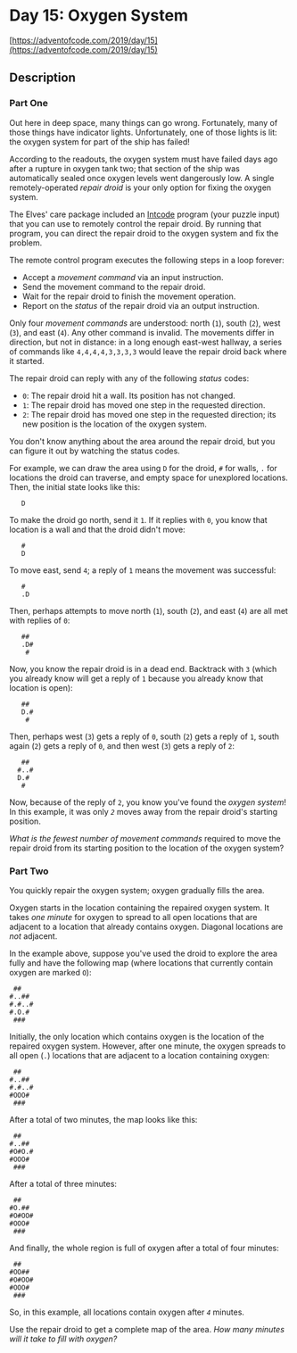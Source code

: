 # Day 15: Oxygen System

[https://adventofcode.com/2019/day/15](https://adventofcode.com/2019/day/15)

## Description

### Part One

Out here in deep space, many things can go wrong. Fortunately, many of those things have <span title="Which indicator lights indicate when the indicator lights have failed?">indicator lights</span>. Unfortunately, one of those lights is lit: the oxygen system for part of the ship has failed!

According to the readouts, the oxygen system must have failed days ago after a rupture in oxygen tank two; that section of the ship was automatically sealed once oxygen levels went dangerously low. A single remotely-operated _repair droid_ is your only option for fixing the oxygen system.

The Elves' care package included an [Intcode](9) program (your puzzle input) that you can use to remotely control the repair droid. By running that program, you can direct the repair droid to the oxygen system and fix the problem.

The remote control program executes the following steps in a loop forever:

*   Accept a _movement command_ via an input instruction.
*   Send the movement command to the repair droid.
*   Wait for the repair droid to finish the movement operation.
*   Report on the _status_ of the repair droid via an output instruction.

Only four _movement commands_ are understood: north (`1`), south (`2`), west (`3`), and east (`4`). Any other command is invalid. The movements differ in direction, but not in distance: in a long enough east-west hallway, a series of commands like `4,4,4,4,3,3,3,3` would leave the repair droid back where it started.

The repair droid can reply with any of the following _status_ codes:

*   `0`: The repair droid hit a wall. Its position has not changed.
*   `1`: The repair droid has moved one step in the requested direction.
*   `2`: The repair droid has moved one step in the requested direction; its new position is the location of the oxygen system.

You don't know anything about the area around the repair droid, but you can figure it out by watching the status codes.

For example, we can draw the area using `D` for the droid, `#` for walls, `.` for locations the droid can traverse, and empty space for unexplored locations. Then, the initial state looks like this:

          
          
       D  
          
          
    

To make the droid go north, send it `1`. If it replies with `0`, you know that location is a wall and that the droid didn't move:

          
       #  
       D  
          
          
    

To move east, send `4`; a reply of `1` means the movement was successful:

          
       #  
       .D 
          
          
    

Then, perhaps attempts to move north (`1`), south (`2`), and east (`4`) are all met with replies of `0`:

          
       ## 
       .D#
        # 
          
    

Now, you know the repair droid is in a dead end. Backtrack with `3` (which you already know will get a reply of `1` because you already know that location is open):

          
       ## 
       D.#
        # 
          
    

Then, perhaps west (`3`) gets a reply of `0`, south (`2`) gets a reply of `1`, south again (`2`) gets a reply of `0`, and then west (`3`) gets a reply of `2`:

          
       ## 
      #..#
      D.# 
       #  
    

Now, because of the reply of `2`, you know you've found the _oxygen system_! In this example, it was only _`2`_ moves away from the repair droid's starting position.

_What is the fewest number of movement commands_ required to move the repair droid from its starting position to the location of the oxygen system?

### Part Two

You quickly repair the oxygen system; oxygen gradually fills the area.

Oxygen starts in the location containing the repaired oxygen system. It takes _one minute_ for oxygen to spread to all open locations that are adjacent to a location that already contains oxygen. Diagonal locations are _not_ adjacent.

In the example above, suppose you've used the droid to explore the area fully and have the following map (where locations that currently contain oxygen are marked `O`):

     ##   
    #..## 
    #.#..#
    #.O.# 
     ###  
    

Initially, the only location which contains oxygen is the location of the repaired oxygen system. However, after one minute, the oxygen spreads to all open (`.`) locations that are adjacent to a location containing oxygen:

     ##   
    #..## 
    #.#..#
    #OOO# 
     ###  
    

After a total of two minutes, the map looks like this:

     ##   
    #..## 
    #O#O.#
    #OOO# 
     ###  
    

After a total of three minutes:

     ##   
    #O.## 
    #O#OO#
    #OOO# 
     ###  
    

And finally, the whole region is full of oxygen after a total of four minutes:

     ##   
    #OO## 
    #O#OO#
    #OOO# 
     ###  
    

So, in this example, all locations contain oxygen after _`4`_ minutes.

Use the repair droid to get a complete map of the area. _How many minutes will it take to fill with oxygen?_
